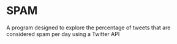 # SPAM
A program designed to explore the percentage of tweets that are considered spam per day using a Twitter API
